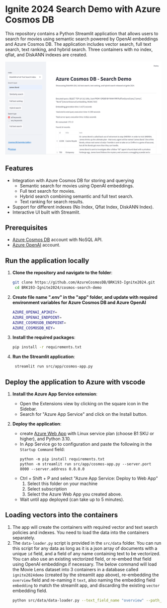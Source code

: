 # Ignite 2024 Search Demo with Azure Cosmos DB

This repository contains a Python Streamlit application that allows users to search for movies using semantic search powered by OpenAI embeddings and Azure Cosmos DB. The application includes vector search, full text search, text ranking, and hybrid search. Three containers with no index, qflat, and DiskANN indexes are created. 

![screenshot](cosmos-search-demo/media/screen-shot.png)

## Features

- Integration with Azure Cosmos DB for storing and querying
  - Semantic search for movies using OpenAI embeddings.
  - Full text search for movies.
  - Hybrid search combining semantic and full text search.
  - Text ranking for search results.
- Support for different indexes (No Index, Qflat Index, DiskANN Index).
- Interactive UI built with Streamlit.

## Prerequisites

- [Azure Cosmos DB](https://azure.microsoft.com/services/cosmos-db/) account with NoSQL API.
- [Azure OpenAI](https://azure.microsoft.com/products/ai-services/openai-service) account.

## Run the application locally

1. **Clone the repository and navigate to the folder**:
   ```sh
   git clone https://github.com/AzureCosmosDB/BRK193-Ignite2024.git
    cd BRK193-Ignite2024/cosmos-search-demo
   ```

1. **Create file name ".env" in the "app" folder, and update with required environment variables for Azure Cosmos DB and Azure OpenAI**

   ```sh
   AZURE_OPENAI_APIKEY=
   AZURE_OPENAI_ENDPOINT=
   AZURE_COSMOSDB_ENDPOINT=
   AZURE_COSMOSDB_KEY=
   ```
   
1. **Install the required packages**:
   ```sh
   pip install -r requirements.txt
   ```
   
2. **Run the Streamlit application**:
   ```sh
    streamlit run src/app/cosmos-app.py
    ```

## Deploy the application to Azure with vscode

1. **Install the Azure App Service extension**:
   - Open the Extensions view by clicking on the square icon in the Sidebar.
   - Search for "Azure App Service" and click on the Install button.

2. **Deploy the application**:
   - create [Azure Web App](https://learn.microsoft.com/azure/app-service/overview) with Linux service plan (choose B1 SKU or higher), and Python 3.10.
   - In App Service go to configuration and paste the following in the `Startup Command` field:
     ```shell 
     python -m pip install requirements.txt
     python -m streamlit run src/app/cosmos-app.py --server.port 8000 --server.address 0.0.0.0
     ```
   - Ctrl + Shift + P and select "Azure App Service: Deploy to Web App"
      1. Select this folder on your machine
      2. Select subscription
      3. Select the Azure Web App you created above.
   - Wait until app deployed (can take up to 5 minutes).

## Loading vectors into the containers

1. The app will create the containers with required vector and text search policies and indexes. You need to load the data into the containers separately.
2. The `data-loader.py` script is provided in the `src/data` folder. You can run this script for any data as long as it is a json array of documents with a unique `id` field, and a field of any name containing text to be vectorized. You can also use an existing vectorized field, or re-embed that field using OpenAI embeddings if necessary. The below command will load the Movie Lens dataset into 3 containers in a database called `ignite2024demo` (created by the streamlit app above), re-embedding the `overview` field and re-naming it `text`, also naming the embedding field `embedding` to match the streamlit app, and discarding the existing `vector` embedding field.
    ```sh
    python src/data/data-loader.py --text_field_name "overview" --path_to_json_array "https://raw.githubusercontent.com/microsoft/AzureDataRetrievalAugmentedGenerationSamples/refs/heads/main/DataSet/Movies/MovieLens-4489-256D.json" --database_name "ignite2024demo" --concurrency 20 --vector_field_name "vector" --re_embed True
    ```

   
